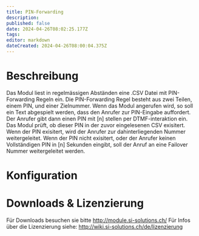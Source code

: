 ```yaml
---
title: PIN-Forwarding
description: 
published: false
date: 2024-04-26T08:02:25.177Z
tags: 
editor: markdown
dateCreated: 2024-04-26T08:00:04.375Z
---
```


# Beschreibung
Das Modul liest in regelmässigen Abständen eine .CSV Datei mit PIN-Forwarding Regeln ein.
Die PIN-Forwarding Regel besteht aus zwei Teilen, einem PIN, und einer Zielnummer.
Wenn das Modul angerufen wird, so soll ein Text abgespielt werden, dass den Anrufer zur PIN-Eingabe auffordert.
Der Anrufer gibt dann einen PIN mit \[n\] stellen per DTMF-interaktion ein.
Das Modul prüft, ob dieser PIN in der zuvor eingelesenen CSV exisitert.
Wenn der PIN exisitert, wird der Anrufer zur dahinterliegenden Nummer weitergeleitet.
Wenn der PIN nicht exisitert, oder der Anrufer keinen Vollständigen PIN in \[n\] Sekunden eingibt, soll der Anruf an eine Failover Nummer weitergeleitet werden.
# Konfiguration

# Downloads & Lizenzierung
Für Downloads besuchen sie bitte http://module.si-solutions.ch/
Für Infos über die Lizenzierung siehe: http://wiki.si-solutions.ch/de/lizenzierung